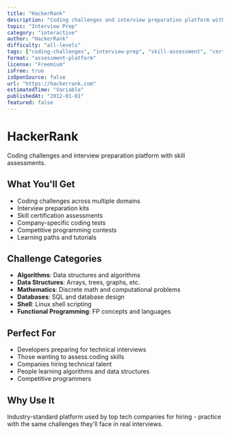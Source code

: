 ```yaml
---
title: "HackerRank"
description: "Coding challenges and interview preparation platform with skill assessments"
topic: "Interview Prep"
category: "interactive"
author: "HackerRank"
difficulty: "all-levels"
tags: ["coding-challenges", "interview-prep", "skill-assessment", "certification", "competitive-programming"]
format: "assessment-platform"
license: "Freemium"
isFree: true
isOpenSource: false
url: "https://hackerrank.com"
estimatedTime: "Variable"
publishedAt: "2012-01-01"
featured: false
---
```


# HackerRank

Coding challenges and interview preparation platform with skill assessments.

## What You'll Get
- Coding challenges across multiple domains
- Interview preparation kits
- Skill certification assessments
- Company-specific coding tests
- Competitive programming contests
- Learning paths and tutorials

## Challenge Categories
- **Algorithms**: Data structures and algorithms
- **Data Structures**: Arrays, trees, graphs, etc.
- **Mathematics**: Discrete math and computational problems
- **Databases**: SQL and database design
- **Shell**: Linux shell scripting
- **Functional Programming**: FP concepts and languages

## Perfect For
- Developers preparing for technical interviews
- Those wanting to assess coding skills
- Companies hiring technical talent
- People learning algorithms and data structures
- Competitive programmers

## Why Use It
Industry-standard platform used by top tech companies for hiring - practice with the same challenges they'll face in real interviews.